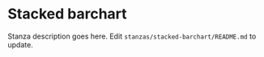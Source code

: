 # Stacked barchart

Stanza description goes here. Edit `stanzas/stacked-barchart/README.md` to update.
